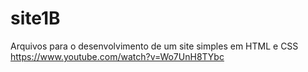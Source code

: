 # site1B
Arquivos para o desenvolvimento de um site simples em HTML e CSS
https://www.youtube.com/watch?v=Wo7UnH8TYbc
